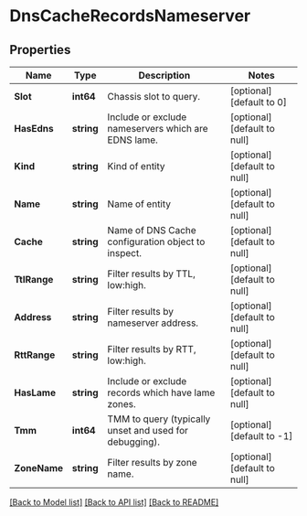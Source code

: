 # DnsCacheRecordsNameserver

## Properties
Name | Type | Description | Notes
------------ | ------------- | ------------- | -------------
**Slot** | **int64** | Chassis slot to query. | [optional] [default to 0]
**HasEdns** | **string** | Include or exclude nameservers which are EDNS lame. | [optional] [default to null]
**Kind** | **string** | Kind of entity | [optional] [default to null]
**Name** | **string** | Name of entity | [optional] [default to null]
**Cache** | **string** | Name of DNS Cache configuration object to inspect. | [optional] [default to null]
**TtlRange** | **string** | Filter results by TTL, low:high. | [optional] [default to null]
**Address** | **string** | Filter results by nameserver address. | [optional] [default to null]
**RttRange** | **string** | Filter results by RTT, low:high. | [optional] [default to null]
**HasLame** | **string** | Include or exclude records which have lame zones. | [optional] [default to null]
**Tmm** | **int64** | TMM to query (typically unset and used for debugging). | [optional] [default to -1]
**ZoneName** | **string** | Filter results by zone name. | [optional] [default to null]

[[Back to Model list]](../README.md#documentation-for-models) [[Back to API list]](../README.md#documentation-for-api-endpoints) [[Back to README]](../README.md)


